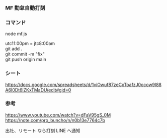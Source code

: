### MF 勤怠自動打刻

### コマンド

node mf.js

utc11:00pm = jtc8:00am  
git add .  
git commit -m "fix"  
git push origin main

### シート

https://docs.google.com/spreadsheets/d/1viOwuf87zeCxToafzJ0ocow9l88A6I0Dt6lZKxTMaDU/edit#gid=0

### 参考

https://www.youtube.com/watch?v=dFaV95gS_0M  
https://note.com/pro_buncho/n/n0b13e7764c7b

出社、リモート なら打刻
LINE へ通知

